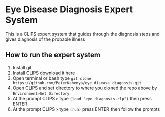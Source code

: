 # Eye Disease Diagnosis Expert System
This is a CLIPS expert system that guides through the diagnosis steps and gives diagnosis of the probable illness
## How to run the expert system
   1. Install git
   2. Install CLIPS [download it here](http://www.clipsrules.net/Downloads.html)
   3. Open terminal or bash type `git clone https://github.com/PeterKahenya/eye_disease_diagnosis.git`
   4. Open CLIPS and set directory to where you cloned the repo above by `Environment>Set Directory`
   5. At the prompt CLIPS> type `(load "eye_diagnosis.clp")` then press ENTER
   6. At the prompt CLIPS> type `(run)` press ENTER then follow the prompts